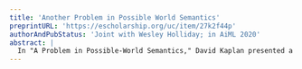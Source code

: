 ```yaml
---
title: 'Another Problem in Possible World Semantics'
preprintURL: 'https://escholarship.org/uc/item/27k2f44p'
authorAndPubStatus: 'Joint with Wesley Holliday; in AiML 2020'
abstract: | 
  In "A Problem in Possible-World Semantics," David Kaplan presented a consistent and intelligible modal principle that cannot be validated by any possible world frame (in the terminology of modal logic, any neighborhood frame). However, Kaplan's problem is tempered by the fact that his principle is stated in a language with propositional quantification, so possible world semantics for the basic modal language without propositional quantifiers is not directly affected, and the fact that on careful inspection his principle does not target the world part of possible world semantics---the atomicity of the algebra of propositions---but rather the idea of propositional quantification over a complete Boolean algebra of propositions. By contrast, in this paper we present a simple and intelligible modal principle, without propositional quantifiers, that cannot be validated by any possible world frame precisely because of their assumption of atomicity (i.e., the principle also cannot be validated by any atomic Boolean algebra expansion). It follows from a theorem of David Lewis that our logic is as simple as possible in terms of modal nesting depth (two). We prove the consistency of the logic using a generalization of possible world semantics known as possibility semantics. We also prove the completeness of the logic (and two other relevant logics) with respect to possibility semantics. Finally, we observe that the logic we identify naturally arises in the study of Peano Arithmetic.
---
```

